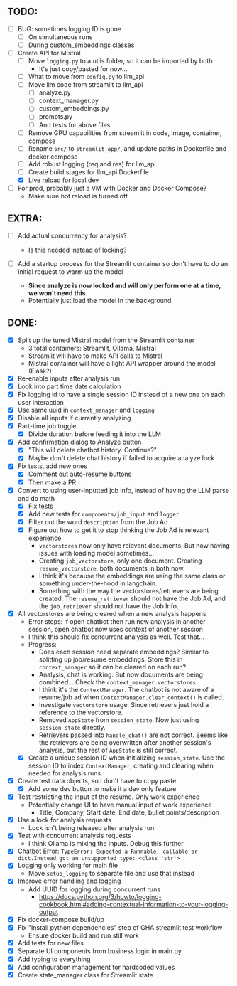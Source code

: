 ## TODO:
- [ ] BUG: sometimes logging ID is gone
  - [ ] On simultaneous runs
  - [ ] During custom_embeddings classes

- [ ] Create API for Mistral
  - [ ] Move `logging.py` to a utils folder, so it can be imported by both
    - It's just copy/pasted for now...
  - [ ] What to move from `config.py` to llm_api
  - [ ] Move llm code from streamlit to llm_api
    - [ ] analyze.py
    - [ ] context_manager.py
    - [ ] custom_embeddings.py
    - [ ] prompts.py
    - [ ] And tests for above files
  - [ ] Remove GPU capabilities from streamlit in code, image, container, compose
  - [ ] Rename `src/` to `streamlit_app/`, and update paths in Dockerfile and docker compose
  - [ ] Add robust logging (req and res) for llm_api
  - [ ] Create build stages for llm_api Dockerfile
  - [x] Live reload for local dev

- [ ] For prod, probably just a VM with Docker and Docker Compose?
  - Make sure hot reload is turned off.


## EXTRA:
- [ ] Add actual concurrency for analysis?
  - Is this needed instead of locking?

- [ ] Add a startup process for the Streamlit container so don't have to do an initial request to warm up the model
  - **Since analyze is now locked and will only perform one at a time, we won't need this.**
  - Potentially just load the model in the background


## DONE:
- [x] Split up the tuned Mistral model from the Streamlit container
  - 3 total containers: Streamlit, Ollama, Mistral
  - Streamlit will have to make API calls to Mistral
  - Mistral container will have a light API wrapper around the model (Flask?)
- [x] Re-enable inputs after analysis run
- [x] Look into part time date calculation
- [x] Fix logging id to have a single session ID instead of a new one on each user interaction
- [x] Use same uuid in `context_manager` and `logging`
- [x] Disable all inputs if currently analyzing
- [x] Part-time job toggle
  - [x] Divide duration before feeding it into the LLM
- [x] Add confirmation dialog to Analyze button
  - [x] "This will delete chatbot history. Continue?"
  - [x] Maybe don't delete chat history if failed to acquire analyze lock
- [x] Fix tests, add new ones
  - [x] Comment out auto-resume buttons
  - [x] Then make a PR
- [x] Convert to using user-inputted job info, instead of having the LLM parse and do math
  - [x] Fix tests
  - [x] Add new tests for `components/job_input` and `logger`
  - [x] Filter out the word `description` from the Job Ad
  - [x] Figure out how to get it to stop thinking the Job Ad is relevant experience
    - `vectorstores` now only have relevant documents. But now having issues with loading model sometimes...
    - Creating `job_vectorstore`, only one document. Creating `resume_vectorstore`, both documents in both now.
    - I think it's because the embeddings are using the same class or something under-the-hood in langchain...
    - Something with the way the vectorstores/retrievers are being created. The `resume_retriever` should not have the Job Ad, and the `job_retriever` should not have the Job Info.
- [x] All vectorstores are being cleared when a new analysis happens
  - Error steps: if open chatbot then run new analysis in another session, open chatbot now uses context of another session
  - I think this should fix concurrent analysis as well. Test that...
  - Progress:
    - Does each session need separate embeddings? Similar to splitting up job/resume embeddings. Store this in `context_manager` so it can be cleared on each run?
    - Analysis, chat is working. But now documents are being combined... Check the `context_manager.vectorstores`
    - I think it's the `ContextManager`. The chatbot is not aware of a resume/job ad when `ContextManager.clear_context()` is called.
    - Investigate `vectorstore` usage. Since retrievers just hold a reference to the vectorstore.
    - Removed `AppState` from `session_state`. Now just using `session_state` directly.
    - Retrievers passed into `handle_chat()` are not correct. Seems like the retrievers are being overwritten after another session's analysis, but the rest of `AppState` is still correct.
  - [x] Create a unique session ID when initializing `session_state`. Use the session ID to index `ContextManager`, creating and clearing when needed for analysis runs.
- [x] Create test data objects, so I don't have to copy paste
  - [x] Add some dev button to make it a dev only feature
- [x] Test restricting the input of the resume. Only work experience
  - Potentially change UI to have manual input of work experience
    - Title, Company, Start date, End date, bullet points/description
- [x] Use a lock for analysis requests
  - Lock isn't being released after analysis run
- [x] Test with concurrent analysis requests
  - I think Ollama is mixing the inputs. Debug this further
- [x] Chatbot Error: `TypeError: Expected a Runnable, callable or dict.Instead got an unsupported type: <class 'str'>`
- [x] Logging only working for main file
  - Move `setup_logging` to separate file and use that instead
- [x] Improve error handling and logging
  - Add UUID for logging during concurrent runs
    - https://docs.python.org/3/howto/logging-cookbook.html#adding-contextual-information-to-your-logging-output
- [x] Fix docker-compose build/up
- [x] Fix "Install python dependencies" step of GHA streamlit test workflow
  - Ensure docker build and run still work
- [x] Add tests for new files
- [x] Separate UI components from business logic in main.py
- [x] Add typing to everything
- [x] Add configuration management for hardcoded values
- [x] Create state_manager class for Streamlit state
